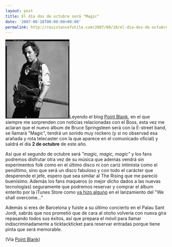 ```yaml
---
layout: post
title: El día dos de octubre será "Magic"
date: '2007-08-18T00:00:00+00:00'
permalink: http://resistancefutile.com/2007/08/18/el-dia-dos-de-octubre-sera-magic/
---
```

<img class="derecha_borde" src='/assets/bruce_magic-732631.jpg' alt='Magic el nuevo disco del boss' />Leyendo el blog <a href="http://www.pointblankmag.com/">Point Blank</a>, en el que siempre me sorprenden con noticias relacionadas con el Boss, esta vez me aclaran que el nuevo álbum de Bruce Springsteen será con la E-street band, se llamará "Magic", tendrá un sonido muy rockero (y si no observad esa arañada y rota telecaster con la que aparece en el comunicado oficial) y saldrá el día <strong>2 de octubre</strong> de este año. 

Así que el segundo de octubre será <em>"magic, magic, magic"</em> y los fans podremos disfrutar otra vez de su música que además vendrá sin experimentos folk como en el último disco ni con cariz intimista como el penúltimo, sino que será un disco fabuloso y con todo el carácter que desperende el jefe, espero que sea similar al The Rising que me pareció buenísimo. Además los fans maqueros (o mejor dicho dados a las nuevas tecnologías) seguramente que podremos reservar y comprar el álbum enterito por la iTunes Store como <a href="http://resistancefutile.com/2006/04/29/comprando-en-itms-una-experiencia-agradable-2/">ya hizo alguno</a> en el lanzamiento del "We shall overcome..."

Además si eres de Barcelona y fuiste a su último concierto en el Palau Sant Jordi, sabrás que nos prometió que de cara al otoño volvería con nueva gira repasando todos sus éxitos, así que prepara el móvil para llamar indiscriminadamente a ticktackticket para reservar entradas porque tiene pinta que será memorable.

(Vía <a href="http://www.pointblankmag.com/2007/08/magic-el-nuevo-disco-de-bruce.html">Point Blank</a>)
